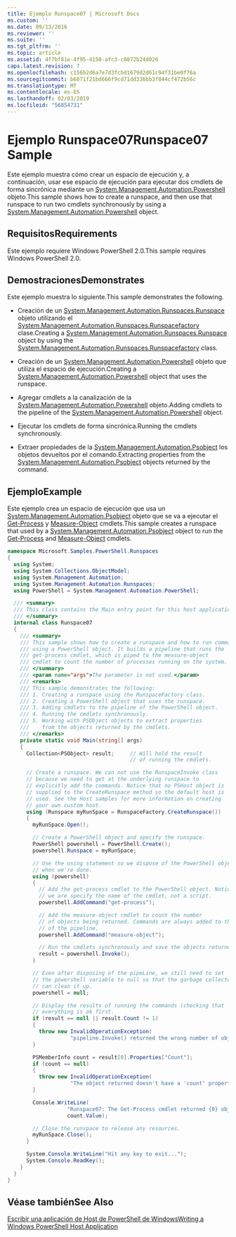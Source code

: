 ```yaml
---
title: Ejemplo Runspace07 | Microsoft Docs
ms.custom: ''
ms.date: 09/13/2016
ms.reviewer: ''
ms.suite: ''
ms.tgt_pltfrm: ''
ms.topic: article
ms.assetid: 4f7bf81e-4f95-4150-afc3-c0872b24d026
caps.latest.revision: 7
ms.openlocfilehash: c156b2d6a7e7d3fcbd1679d2d61c94f31be0f76a
ms.sourcegitcommit: b6871f21bd666f9cd71dd336bb3f844cf472b56c
ms.translationtype: MT
ms.contentlocale: es-ES
ms.lasthandoff: 02/03/2019
ms.locfileid: "56854731"
---
```

# <a name="runspace07-sample"></a><span data-ttu-id="7c570-102">Ejemplo Runspace07</span><span class="sxs-lookup"><span data-stu-id="7c570-102">Runspace07 Sample</span></span>

<span data-ttu-id="7c570-103">Este ejemplo muestra cómo crear un espacio de ejecución y, a continuación, usar ese espacio de ejecución para ejecutar dos cmdlets de forma sincrónica mediante un [System.Management.Automation.Powershell](/dotnet/api/system.management.automation.powershell) objeto.</span><span class="sxs-lookup"><span data-stu-id="7c570-103">This sample shows how to create a runspace, and then use that runspace to run two cmdlets synchronously by using a [System.Management.Automation.Powershell](/dotnet/api/system.management.automation.powershell) object.</span></span>

## <a name="requirements"></a><span data-ttu-id="7c570-104">Requisitos</span><span class="sxs-lookup"><span data-stu-id="7c570-104">Requirements</span></span>

<span data-ttu-id="7c570-105">Este ejemplo requiere Windows PowerShell 2.0.</span><span class="sxs-lookup"><span data-stu-id="7c570-105">This sample requires Windows PowerShell 2.0.</span></span>

## <a name="demonstrates"></a><span data-ttu-id="7c570-106">Demostraciones</span><span class="sxs-lookup"><span data-stu-id="7c570-106">Demonstrates</span></span>

<span data-ttu-id="7c570-107">Este ejemplo muestra lo siguiente.</span><span class="sxs-lookup"><span data-stu-id="7c570-107">This sample demonstrates the following.</span></span>

- <span data-ttu-id="7c570-108">Creación de un [System.Management.Automation.Runspaces.Runspace](/dotnet/api/System.Management.Automation.Runspaces.Runspace) objeto utilizando el [System.Management.Automation.Runspaces.Runspacefactory](/dotnet/api/System.Management.Automation.Runspaces.RunspaceFactory) clase.</span><span class="sxs-lookup"><span data-stu-id="7c570-108">Creating a [System.Management.Automation.Runspaces.Runspace](/dotnet/api/System.Management.Automation.Runspaces.Runspace) object by using the [System.Management.Automation.Runspaces.Runspacefactory](/dotnet/api/System.Management.Automation.Runspaces.RunspaceFactory) class.</span></span>

- <span data-ttu-id="7c570-109">Creación de un [System.Management.Automation.Powershell](/dotnet/api/system.management.automation.powershell) objeto que utiliza el espacio de ejecución.</span><span class="sxs-lookup"><span data-stu-id="7c570-109">Creating a [System.Management.Automation.Powershell](/dotnet/api/system.management.automation.powershell) object that uses the runspace.</span></span>

- <span data-ttu-id="7c570-110">Agregar cmdlets a la canalización de la [System.Management.Automation.Powershell](/dotnet/api/system.management.automation.powershell) objeto.</span><span class="sxs-lookup"><span data-stu-id="7c570-110">Adding cmdlets to the pipeline of the [System.Management.Automation.Powershell](/dotnet/api/system.management.automation.powershell) object.</span></span>

- <span data-ttu-id="7c570-111">Ejecutar los cmdlets de forma sincrónica.</span><span class="sxs-lookup"><span data-stu-id="7c570-111">Running the cmdlets synchronously.</span></span>

- <span data-ttu-id="7c570-112">Extraer propiedades de la [System.Management.Automation.Psobject](/dotnet/api/System.Management.Automation.PSObject) los objetos devueltos por el comando.</span><span class="sxs-lookup"><span data-stu-id="7c570-112">Extracting properties from the [System.Management.Automation.Psobject](/dotnet/api/System.Management.Automation.PSObject) objects returned by the command.</span></span>

## <a name="example"></a><span data-ttu-id="7c570-113">Ejemplo</span><span class="sxs-lookup"><span data-stu-id="7c570-113">Example</span></span>

<span data-ttu-id="7c570-114">Este ejemplo crea un espacio de ejecución que usa un [System.Management.Automation.Psobject](/dotnet/api/System.Management.Automation.PSObject) objeto que se va a ejecutar el [Get-Process](/powershell/module/Microsoft.PowerShell.Management/Get-Process) y [Measure-Object](/powershell/module/microsoft.powershell.utility/measure-object) cmdlets.</span><span class="sxs-lookup"><span data-stu-id="7c570-114">This sample creates a runspace that used by a [System.Management.Automation.Psobject](/dotnet/api/System.Management.Automation.PSObject) object to run the [Get-Process](/powershell/module/Microsoft.PowerShell.Management/Get-Process) and [Measure-Object](/powershell/module/microsoft.powershell.utility/measure-object) cmdlets.</span></span>

```csharp
namespace Microsoft.Samples.PowerShell.Runspaces
{
  using System;
  using System.Collections.ObjectModel;
  using System.Management.Automation;
  using System.Management.Automation.Runspaces;
  using PowerShell = System.Management.Automation.PowerShell;

  /// <summary>
  /// This class contains the Main entry point for this host application.
  /// </summary>
  internal class Runspace07
  {
    /// <summary>
    /// This sample shows how to create a runspace and how to run commands
    /// using a PowerShell object. It builds a pipeline that runs the
    /// get-process cmdlet, which is piped to the measure-object
    /// cmdlet to count the number of processes running on the system.
    /// </summary>
    /// <param name="args">The parameter is not used.</param>
    /// <remarks>
    /// This sample demonstrates the following:
    /// 1. Creating a runspace using the RunspaceFactory class.
    /// 2. Creating a PowerShell object that uses the runspace.
    /// 3. Adding cmdlets to the pipeline of the PowerShell object.
    /// 4. Running the cmdlets synchronously.
    /// 5. Working with PSObject objects to extract properties
    ///    from the objects returned by the cmdlets.
    /// </remarks>
    private static void Main(string[] args)
    {
      Collection<PSObject> result;     // Will hold the result
                                       // of running the cmdlets.

      // Create a runspace. We can not use the RunspaceInvoke class
      // because we need to get at the underlying runspace to
      // explicitly add the commands. Notice that no PSHost object is
      // supplied to the CreateRunspace method so the default host is
      // used. See the Host samples for more information on creating
      // your own custom host.
      using (Runspace myRunSpace = RunspaceFactory.CreateRunspace())
      {
        myRunSpace.Open();

        // Create a PowerShell object and specify the runspace.
        PowerShell powershell = PowerShell.Create();
        powershell.Runspace = myRunSpace;

        // Use the using statement so we dispose of the PowerShell object
        // when we're done.
        using (powershell)
        {
          // Add the get-process cmdlet to the PowerShell object. Notice
          // we are specify the name of the cmdlet, not a script.
          powershell.AddCommand("get-process");

          // Add the measure-object cmdlet to count the number
          // of objects being returned. Commands are always added to the end
          // of the pipeline.
          powershell.AddCommand("measure-object");

          // Run the cmdlets synchronously and save the objects returned.
          result = powershell.Invoke();
        }

        // Even after disposing of the pipeLine, we still need to set
        // the powershell variable to null so that the garbage collector
        // can clean it up.
        powershell = null;

        // Display the results of running the commands (checking that
        // everything is ok first.
        if (result == null || result.Count != 1)
        {
          throw new InvalidOperationException(
                    "pipeline.Invoke() returned the wrong number of objects");
        }

        PSMemberInfo count = result[0].Properties["Count"];
        if (count == null)
        {
          throw new InvalidOperationException(
                    "The object returned doesn't have a 'count' property");
        }

        Console.WriteLine(
                   "Runspace07: The Get-Process cmdlet returned {0} objects",
                   count.Value);

        // Close the runspace to release any resources.
        myRunSpace.Close();
      }

      System.Console.WriteLine("Hit any key to exit...");
      System.Console.ReadKey();
    }
  }
}
```

## <a name="see-also"></a><span data-ttu-id="7c570-115">Véase también</span><span class="sxs-lookup"><span data-stu-id="7c570-115">See Also</span></span>

[<span data-ttu-id="7c570-116">Escribir una aplicación de Host de PowerShell de Windows</span><span class="sxs-lookup"><span data-stu-id="7c570-116">Writing a Windows PowerShell Host Application</span></span>](./writing-a-windows-powershell-host-application.md)